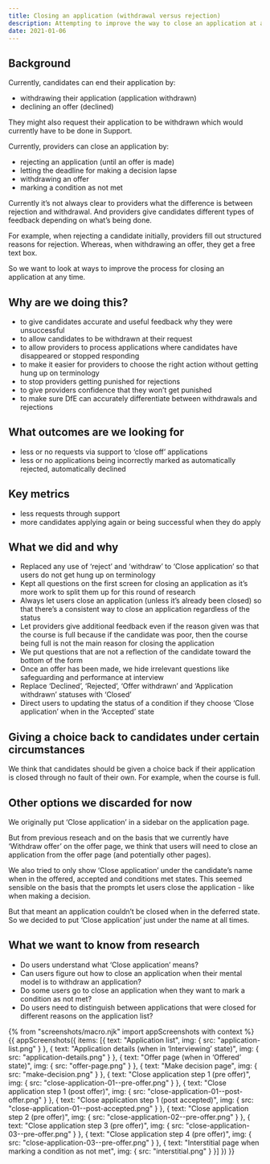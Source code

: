 ```yaml
---
title: Closing an application (withdrawal versus rejection)
description: Attempting to improve the way to close an application at any time
date: 2021-01-06
---
```


## Background

Currently, candidates can end their application by:

- withdrawing their application (application withdrawn)
- declining an offer (declined)

They might also request their application to be withdrawn which would currently have to be done in Support.

Currently, providers can close an application by:

- rejecting an application (until an offer is made)
- letting the deadline for making a decision lapse
- withdrawing an offer
- marking a condition as not met

Currently it’s not always clear to providers what the difference is between rejection and withdrawal. And providers give candidates different types of feedback depending on what’s being done.

For example, when rejecting a candidate initially, providers fill out structured reasons for rejection. Whereas, when withdrawing an offer, they get a free text box.

So we want to look at ways to improve the process for closing an application at any time.

## Why are we doing this?

- to give candidates accurate and useful feedback why they were unsuccessful
- to allow candidates to be withdrawn at their request
- to allow providers to process applications where candidates have disappeared or stopped responding
- to make it easier for providers to choose the right action without getting hung up on terminology
- to stop providers getting punished for rejections
- to give providers confidence that they won’t get punished
- to make sure DfE can accurately differentiate between withdrawals and rejections

## What outcomes are we looking for

- less or no requests via support to ‘close off’ applications
- less or no applications being incorrectly marked as automatically rejected, automatically declined

## Key metrics

- less requests through support
- more candidates applying again or being successful when they do apply

## What we did and why

- Replaced any use of ‘reject’ and ‘withdraw’ to ‘Close application’ so that users do not get hung up on terminology
- Kept all questions on the first screen for closing an application as it’s more work to split them up for this round of research
- Always let users close an application (unless it’s already been closed) so that there’s a consistent way to close an application regardless of the status
- Let providers give additional feedback even if the reason given was that the course is full because if the candidate was poor, then the course being full is not the main reason for closing the application
- We put questions that are not a reflection of the candidate toward the bottom of the form
- Once an offer has been made, we hide irrelevant questions like safeguarding and performance at interview
- Replace ‘Declined’, ‘Rejected’, ‘Offer withdrawn’ and ‘Application withdrawn’ statuses with ‘Closed’
- Direct users to updating the status of a condition if they choose ‘Close application’ when in the ‘Accepted’ state

## Giving a choice back to candidates under certain circumstances

We think that candidates should be given a choice back if their application is closed through no fault of their own. For example, when the course is full.

## Other options we discarded for now

We originally put ‘Close application’ in a sidebar on the application page.

But from previous reseach and on the basis that we currently have ‘Withdraw offer’ on the offer page, we think that users will need to close an application from the offer page (and potentially other pages).

We also tried to only show ‘Close application’ under the candidate’s name when in the offered, accepted and conditions met states. This seemed sensible on the basis that the prompts let users close the application - like when making a decision.

But that meant an application couldn’t be closed when in the deferred state. So we decided to put ‘Close application’ just under the name at all times.

## What we want to know from research

- Do users understand what ‘Close application’ means?
- Can users figure out how to close an application when their mental model is to withdraw an application?
- Do some users go to close an application when they want to mark a condition as not met?
- Do users need to distinguish between applications that were closed for different reasons on the application list?

{% from "screenshots/macro.njk" import appScreenshots with context %}
{{ appScreenshots({
  items: [{
    text: "Application list",
    img: {
      src: "application-list.png"
    }
  }, {
    text: "Application details (when in ‘Interviewing’ state)",
    img: {
      src: "application-details.png"
    }
  }, {
    text: "Offer page (when in ‘Offered’ state)",
    img: {
      src: "offer-page.png"
    }
  }, {
    text: "Make decision page",
    img: {
      src: "make-decision.png"
    }
  }, {
    text: "Close application step 1 (pre offer)",
    img: {
      src: "close-application-01--pre-offer.png"
    }
  }, {
    text: "Close application step 1 (post offer)",
    img: {
      src: "close-application-01--post-offer.png"
    }
  }, {
    text: "Close application step 1 (post accepted)",
    img: {
      src: "close-application-01--post-accepted.png"
    }
  }, {
    text: "Close application step 2 (pre offer)",
    img: {
      src: "close-application-02--pre-offer.png"
    }
  }, {
    text: "Close application step 3 (pre offer)",
    img: {
      src: "close-application-03--pre-offer.png"
    }
  }, {
    text: "Close application step 4 (pre offer)",
    img: {
      src: "close-application-03--pre-offer.png"
    }
  }, {
    text: "Interstitial page when marking a condition as not met",
    img: {
      src: "interstitial.png"
    }
  }]
}) }}
